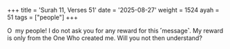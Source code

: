 +++
title = 'Surah 11, Verses 51'
date = '2025-08-27'
weight = 1524
ayah = 51
tags = ["people"]
+++

O  my people! I do not ask you for any reward for this ˹message˺. My reward is only from the One Who created me. Will you not then understand?